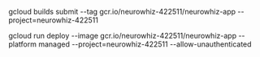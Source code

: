 gcloud builds submit --tag gcr.io/neurowhiz-422511/neurowhiz-app  --project=neurowhiz-422511


gcloud run deploy --image gcr.io/neurowhiz-422511/neurowhiz-app --platform managed  --project=neurowhiz-422511 --allow-unauthenticated